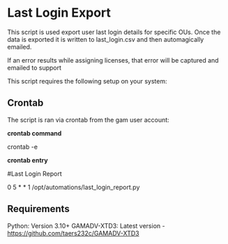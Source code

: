# Last Login Export

This script is used export user last login details for
specific OUs. Once the data is exported it is written to 
last_login.csv and then automagically emailed.

If an error results while assigning licenses, that error will
be captured and emailed to support

This script requires the following setup on your system:

## Crontab
The script is ran via crontab from the gam user account:

**crontab command**

crontab -e

**crontab entry**

#Last Login Report

0 5 * * 1 /opt/automations/last_login_report.py

## Requirements
Python: Version 3.10+
GAMADV-XTD3: Latest version - https://github.com/taers232c/GAMADV-XTD3
